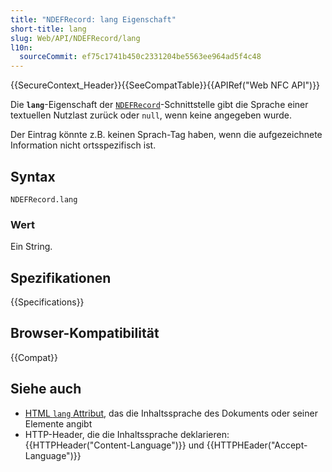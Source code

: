 ```yaml
---
title: "NDEFRecord: lang Eigenschaft"
short-title: lang
slug: Web/API/NDEFRecord/lang
l10n:
  sourceCommit: ef75c1741b450c2331204be5563ee964ad5f4c48
---
```


{{SecureContext_Header}}{{SeeCompatTable}}{{APIRef("Web NFC API")}}

Die **`lang`**-Eigenschaft der [`NDEFRecord`](/de/docs/Web/API/NDEFRecord)-Schnittstelle gibt die Sprache einer textuellen Nutzlast zurück oder `null`, wenn keine angegeben wurde.

Der Eintrag könnte z.B. keinen Sprach-Tag haben, wenn die aufgezeichnete Information nicht ortsspezifisch ist.

## Syntax

```js-nolint
NDEFRecord.lang
```

### Wert

Ein String.

## Spezifikationen

{{Specifications}}

## Browser-Kompatibilität

{{Compat}}

## Siehe auch

- [HTML `lang` Attribut](/de/docs/Web/HTML/Global_attributes/lang), das die Inhaltssprache des Dokuments oder seiner Elemente angibt
- HTTP-Header, die die Inhaltssprache deklarieren: {{HTTPHeader("Content-Language")}} und {{HTTPHEader("Accept-Language")}}
